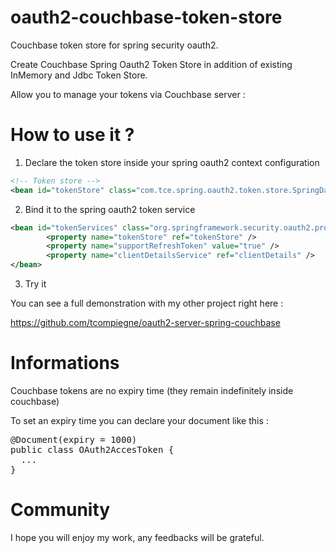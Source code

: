 oauth2-couchbase-token-store
===================================

Couchbase token store for spring security oauth2.

Create Couchbase Spring Oauth2 Token Store in addition of existing InMemory and Jdbc Token Store.


Allow you to manage your tokens via Couchbase server :

How to use it ?
===================================

1) Declare the token store inside your spring oauth2 context configuration

```xml
<!-- Token store -->
<bean id="tokenStore" class="com.tce.spring.oauth2.token.store.SpringDataTokenStore" />
```

2) Bind it to the spring oauth2 token service

```xml
<bean id="tokenServices" class="org.springframework.security.oauth2.provider.token.DefaultTokenServices">
        <property name="tokenStore" ref="tokenStore" />
        <property name="supportRefreshToken" value="true" />
        <property name="clientDetailsService" ref="clientDetails" />
</bean>
```

3) Try it

You can see a full demonstration with my other project right here :

https://github.com/tcompiegne/oauth2-server-spring-couchbase

Informations
===================================

Couchbase tokens are no expiry time (they remain indefinitely inside couchbase)

To set an expiry time you can declare your document like this :

<pre>
@Document(expiry = 1000) 
public class OAuth2AccesToken {
  ...
}
</pre>


Community
===================================

I hope you will enjoy my work, any feedbacks will be grateful.
